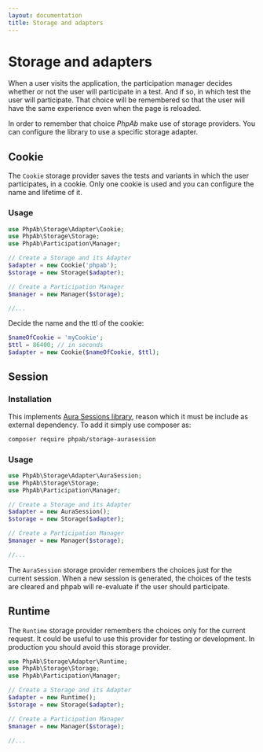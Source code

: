 ```yaml
---
layout: documentation
title: Storage and adapters
---
```


# Storage and adapters 

When a user visits the application, the participation manager decides whether or not
the user will participate in a test. And if so, in which test the user will
participate. That choice will be remembered so that the user will have the same
experience even when the page is reloaded.

In order to remember that choice *PhpAb* make use of storage providers. You can
configure the library to use a specific storage adapter.

## Cookie

The `Cookie` storage provider saves the tests and variants in which the user
participates, in a cookie. Only one cookie is used and you can configure the name
and lifetime of it.

### Usage

```php
use PhpAb\Storage\Adapter\Cookie;
use PhpAb\Storage\Storage;
use PhpAb\Participation\Manager;

// Create a Storage and its Adapter
$adapter = new Cookie('phpab');
$storage = new Storage($adapter);

// Create a Participation Manager
$manager = new Manager($storage);

//...
```

Decide the name and the ttl of the cookie:

```php
$nameOfCookie = 'myCookie';
$ttl = 86400; // in seconds
$adapter = new Cookie($nameOfCookie, $ttl);
```

## Session

### Installation

This implements [Aura Sessions library](https://github.com/auraphp/Aura.Session), reason which it must be include as external dependency.
To add it simply use composer as:

```bash
composer require phpab/storage-aurasession
```

### Usage
```php
use PhpAb\Storage\Adapter\AuraSession;
use PhpAb\Storage\Storage;
use PhpAb\Participation\Manager;

// Create a Storage and its Adapter
$adapter = new AuraSession();
$storage = new Storage($adapter);

// Create a Participation Manager
$manager = new Manager($storage);

//...
```

The `AuraSession` storage provider remembers the choices just for the current session. When a new session
is generated, the choices of the tests are cleared and phpab will re-evaluate if the user should participate.

## Runtime

The `Runtime` storage provider remembers the choices only for the current request. It
could be useful to use this provider for testing or development. In production you
should avoid this storage provider.

```php
use PhpAb\Storage\Adapter\Runtime;
use PhpAb\Storage\Storage;
use PhpAb\Participation\Manager;

// Create a Storage and its Adapter
$adapter = new Runtime();
$storage = new Storage($adapter);

// Create a Participation Manager
$manager = new Manager($storage);

//...
```